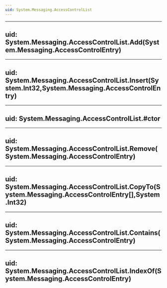 ```yaml
---
uid: System.Messaging.AccessControlList
---
```


---
uid: System.Messaging.AccessControlList.Add(System.Messaging.AccessControlEntry)
---

---
uid: System.Messaging.AccessControlList.Insert(System.Int32,System.Messaging.AccessControlEntry)
---

---
uid: System.Messaging.AccessControlList.#ctor
---

---
uid: System.Messaging.AccessControlList.Remove(System.Messaging.AccessControlEntry)
---

---
uid: System.Messaging.AccessControlList.CopyTo(System.Messaging.AccessControlEntry[],System.Int32)
---

---
uid: System.Messaging.AccessControlList.Contains(System.Messaging.AccessControlEntry)
---

---
uid: System.Messaging.AccessControlList.IndexOf(System.Messaging.AccessControlEntry)
---
